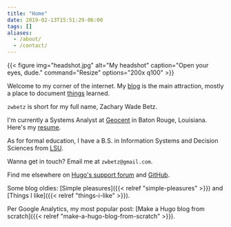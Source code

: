 ```yaml
---
title: "Home"
date: 2019-02-13T15:51:29-06:00
tags: []
aliases:
  - /about/
  - /contact/
---
```


{{< figure
img="headshot.jpg" 
alt="My headshot" 
caption="Open your eyes, dude." 
command="Resize" 
options="200x q100" >}}

<style>
  .usa-image-block img {
    border-radius: 5%;
  }
</style>

<!-- 
**Attribution**. Icon made by [Freepik](https://www.freepik.com/), from [Flaticon](https://www.flaticon.com/), licensed by [CC 3.0](http://creativecommons.org/licenses/by/3.0/). 
-->

Welcome to my corner of the internet. My [blog](/blog/) is the main attraction, mostly a place to document [things](/tags/) learned.  

`zwbetz` is short for my full name, Zachary Wade Betz. 

I'm currently a Systems Analyst at [Geocent](https://www.geocent.com/) in Baton Rouge, Louisiana. Here's my [resume](/resume.html).

As for formal education, I have a B.S. in Information Systems and Decision Sciences from [LSU](https://www.lsu.edu/). 

Wanna get in touch? Email me at `zwbetz@gmail.com`. 

Find me elsewhere on [Hugo's support forum](https://discourse.gohugo.io/u/zwbetz/summary) and [GitHub](https://github.com/zwbetz-gh).

Some blog oldies: [Simple pleasures]({{< relref "simple-pleasures" >}}) and [Things I like]({{< relref "things-i-like" >}}). 

Per Google Analytics, my most popular post: [Make a Hugo blog from scratch]({{< relref "make-a-hugo-blog-from-scratch" >}}). 